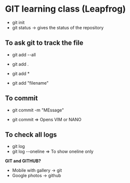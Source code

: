 # GIT learning class (Leapfrog)

- git init
- git status -> gives the status of the repository

## To ask git to track the file

- git add --all
- git add .
- git add \*

- git add "filename"

## To commit

- git commit -m "MEssage"

- git commit => Opens VIM or NANO

## To check all logs

- git log
- git log --oneline => To show oneline only

**GIT and GITHUB?**

- Mobile with gallery -> git
- Google photos -> github
